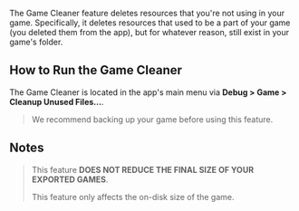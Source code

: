 The Game Cleaner feature deletes resources that you're not using in your game. Specifically, it deletes resources that used to be a part of your game (you deleted them from the app), 
but for whatever reason, still exist in your game's folder.

## How to Run the Game Cleaner

The Game Cleaner is located in the app's main menu via **Debug > Game > Cleanup Unused Files...**. 

> We recommend backing up your game before using this feature.

## Notes

> This feature **DOES NOT REDUCE THE FINAL SIZE OF YOUR EXPORTED GAMES**. 
> 
> This feature only affects the on-disk size of the game.
